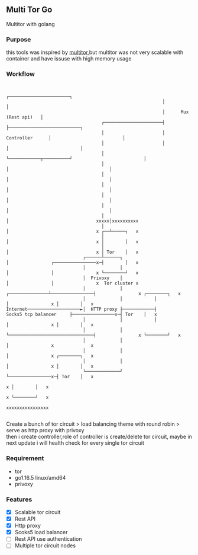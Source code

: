## Multi Tor Go
Multitor with golang


### Purpose
this tools was inspired by [multitor](https://github.com/trimstray/multitor),but multitor was not very scalable with container and have issuse with high memory usage 


### Workflow

```

                                                           ┌───────────────────────┐
                                                           │                       │
                                                           │      Mux (Rest api)   │
                                    ┌──────────────────────┤                       ├───────────────────────────┐
                                    │                      │       Controller      │                           │
                                    │                      │                       │                           │
                                    │                      └────────────┬──────────┘                           │
                                    │                                   │                                      │
                                    │                                   │                                      │
                                    │                                   │                                      │
                                    │                                   │                                      │
                                    │                                   │                                      │
                                    │                                   │                                 xxxxx│xxxxxxxxxx
                                    │                                   │                                 x ┌──┴─────┐   x
                                    │                                   │                                 x │        │   x
                                    │                                   │                                 x │ Tor    │   x
                             ┌──────┴──────┐                            │                ┌────────────────x─┤        │   x
                             │             │                            │                │                x └────────┘   x
                             │  Privoxy    │                            │                │                x  Tor cluster x
                             │             │            ┌───────────────┴────────────────┤                x ┌────────┐   x
                             │             │            │                                │                x │        │   x
Internet────────────────────►│  HTTP proxy ├────────────┤        Socks5 tcp balancer     ├────────────────x─┤ Tor    │   x
                             │             │            │                                │                x │        │   x
                             │             │            └────────────────────────────────┤                x └────────┘   x
                             │             │                                             │                x              x
                             │             │                                             │                x ┌────────┐   x
                             │             │                                             │                x │        │   x
                             └─────────────┘                                             └────────────────x─┤ Tor    │   x
                                                                                                          x │        │   x
                                                                                                          x └────────┘   x
                                                                                                          xxxxxxxxxxxxxxxx
                                                                                                           

```
Create a bunch of tor circuit > load balancing theme with round robin > serve as http proxy with privoxy  
then i create controller,role of controller is create/delete tor circuit, maybe in next update i will health check for every single tor circuit

### Requirement
- tor
- go1.16.5 linux/amd64
- privoxy

### Features
- [x] Scalable tor circuit
- [x] Rest API 
- [x] Http proxy
- [x] Scoks5 load balancer
- [ ] Rest API use authentication
- [ ] Multiple tor circuit nodes